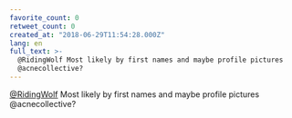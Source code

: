 ```yaml
---
favorite_count: 0
retweet_count: 0
created_at: "2018-06-29T11:54:28.000Z"
lang: en
full_text: >-
  @RidingWolf Most likely by first names and maybe profile pictures
  @acnecollective?
---
```


[@RidingWolf](https://twitter.com/RidingWolf) Most likely by first names and
maybe profile pictures @acnecollective?
